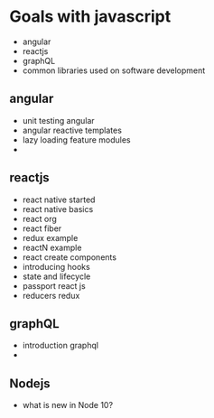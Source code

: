 # Goals with javascript

- angular
- reactjs
- graphQL
- common libraries used on software development

## angular
- unit testing angular
- angular reactive templates
- lazy loading feature modules
- 

## reactjs
- react native started
- react native basics
- react org
- react fiber
- redux example
- reactN example
- react create components
- introducing hooks
- state and lifecycle
- passport react js
- reducers redux

## graphQL
- introduction graphql
- 

## Nodejs
- what is new in Node 10?
